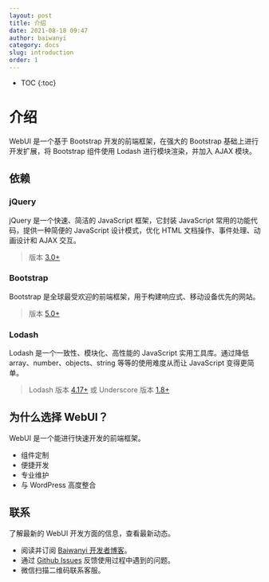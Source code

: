 ```yaml
---
layout: post
title: 介绍
date: 2021-08-18 09:47
author: baiwanyi
category: docs
slug: introduction
order: 1
---
```

* TOC
{:toc}

# 介绍
WebUI 是一个基于 Bootstrap 开发的前端框架，在强大的 Bootstrap 基础上进行开发扩展，将 Bootstrap 组件使用 Lodash 进行模块渲染，并加入 AJAX 模块。

## 依赖

### jQuery
jQuery 是一个快速、简洁的 JavaScript 框架，它封装 JavaScript 常用的功能代码，提供一种简便的 JavaScript 设计模式，优化 HTML 文档操作、事件处理、动画设计和 AJAX 交互。
> 版本 [3.0+](https://jquery.com/)

### Bootstrap
Bootstrap 是全球最受欢迎的前端框架，用于构建响应式、移动设备优先的网站。
> 版本 [5.0+](https://v5.bootcss.com/docs/getting-started/introduction/)

### Lodash
Lodash 是一个一致性、模块化、高性能的 JavaScript 实用工具库。通过降低 array、number、objects、string 等等的使用难度从而让 JavaScript 变得更简单。
> Lodash 版本 [4.17+](https://www.lodashjs.com/) 或 Underscore 版本 [1.8+](http://underscorejs.org/)

## 为什么选择 WebUI？
WebUI 是一个能进行快速开发的前端框架。
- 组件定制
- 便捷开发
- 专业维护
- 与 WordPress 高度整合

## 联系
了解最新的 WebUI 开发方面的信息，查看最新动态。
- 阅读并订阅 [Baiwanyi 开发者博客](https://baiwanyi.com)。
- 通过 [Github Issues](https://github.com/baiwanyi/webui/issues) 反馈使用过程中遇到的问题。
- 微信扫描二维码联系客服。
